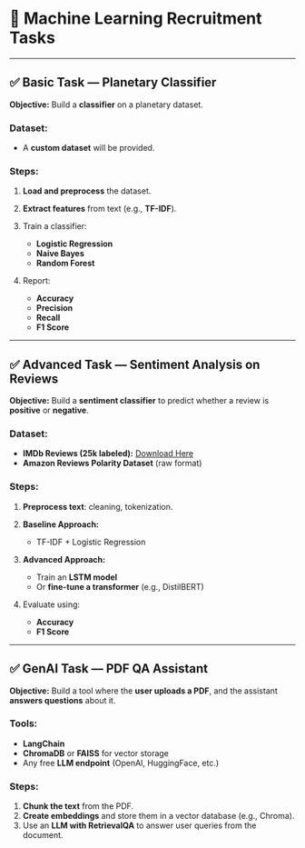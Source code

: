 # 🤖 Machine Learning Recruitment Tasks

---

## ✅ **Basic Task — Planetary Classifier**

**Objective:**
Build a **classifier** on a planetary dataset.

### **Dataset:**

* A **custom dataset** will be provided.

### **Steps:**

1. **Load and preprocess** the dataset.
2. **Extract features** from text (e.g., **TF-IDF**).
3. Train a classifier:

   * **Logistic Regression**
   * **Naive Bayes**
   * **Random Forest**
4. Report:

   * **Accuracy**
   * **Precision**
   * **Recall**
   * **F1 Score**

---

## ✅ **Advanced Task — Sentiment Analysis on Reviews**

**Objective:**
Build a **sentiment classifier** to predict whether a review is **positive** or **negative**.

### **Dataset:**

* **IMDb Reviews (25k labeled):**
  [Download Here](https://ai.stanford.edu/~amaas/data/sentiment/)
* **Amazon Reviews Polarity Dataset** (raw format)

### **Steps:**

1. **Preprocess text**: cleaning, tokenization.
2. **Baseline Approach:**

   * TF-IDF + Logistic Regression
3. **Advanced Approach:**

   * Train an **LSTM model**
   * Or **fine-tune a transformer** (e.g., DistilBERT)
4. Evaluate using:

   * **Accuracy**
   * **F1 Score**

---

## ✅ **GenAI Task — PDF QA Assistant**

**Objective:**
Build a tool where the **user uploads a PDF**, and the assistant **answers questions** about it.

### **Tools:**

* **LangChain**
* **ChromaDB** or **FAISS** for vector storage
* Any free **LLM endpoint** (OpenAI, HuggingFace, etc.)

### **Steps:**

1. **Chunk the text** from the PDF.
2. **Create embeddings** and store them in a vector database (e.g., Chroma).
3. Use an **LLM with RetrievalQA** to answer user queries from the document.
